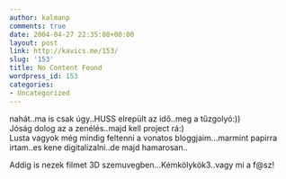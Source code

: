 ```yaml
---
author: kalmanp
comments: true
date: 2004-04-27 22:35:08+00:00
layout: post
link: http://kavics.me/153/
slug: '153'
title: No Content Found
wordpress_id: 153
categories:
- Uncategorized
---
```


nahát..ma is csak úgy..HUSS elrepült az idő..meg a tűzgolyó:))  
Jóság dolog az a zenélés..majd kell project rá:)  
Lusta vagyok még mindig feltenni a vonatos bloggjaim...marmint papirra irtam..es kene digitalizalni..de majd hamarosan..




Addig is nezek filmet 3D szemuvegben...Kémkölykök3..vagy mi a f@sz!
